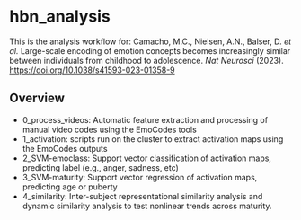 # hbn_analysis
This is the analysis workflow for:
Camacho, M.C., Nielsen, A.N., Balser, D. _et al._ Large-scale encoding of emotion concepts becomes increasingly similar between individuals from childhood to adolescence. _Nat Neurosci_ (2023). https://doi.org/10.1038/s41593-023-01358-9

## Overview
* 0_process_videos: Automatic feature extraction and processing of manual video codes using the EmoCodes tools
* 1_activation: scripts run on the cluster to extract activation maps using the EmoCodes outputs
* 2_SVM-emoclass: Support vector classification of activation maps, predicting label (e.g., anger, sadness, etc)
* 3_SVM-maturity: Support vector regression of activation maps, predicting age or puberty
* 4_similarity: Inter-subject representational similarity analysis and dynamic similarity analysis to test nonlinear trends across maturity.
